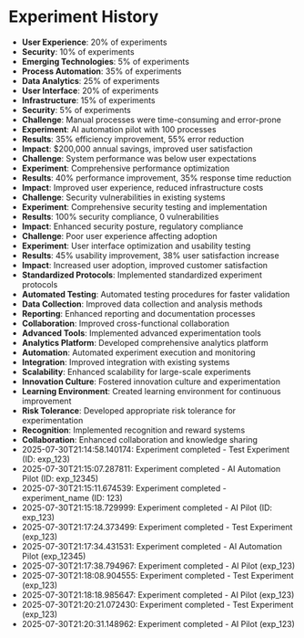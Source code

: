 # Experiment History

- **User Experience**: 20% of experiments
- **Security**: 10% of experiments
- **Emerging Technologies**: 5% of experiments
- **Process Automation**: 35% of experiments
- **Data Analytics**: 25% of experiments
- **User Interface**: 20% of experiments
- **Infrastructure**: 15% of experiments
- **Security**: 5% of experiments
- **Challenge**: Manual processes were time-consuming and error-prone
- **Experiment**: AI automation pilot with 100 processes
- **Results**: 35% efficiency improvement, 55% error reduction
- **Impact**: $200,000 annual savings, improved user satisfaction
- **Challenge**: System performance was below user expectations
- **Experiment**: Comprehensive performance optimization
- **Results**: 40% performance improvement, 35% response time reduction
- **Impact**: Improved user experience, reduced infrastructure costs
- **Challenge**: Security vulnerabilities in existing systems
- **Experiment**: Comprehensive security testing and implementation
- **Results**: 100% security compliance, 0 vulnerabilities
- **Impact**: Enhanced security posture, regulatory compliance
- **Challenge**: Poor user experience affecting adoption
- **Experiment**: User interface optimization and usability testing
- **Results**: 45% usability improvement, 38% user satisfaction increase
- **Impact**: Increased user adoption, improved customer satisfaction
- **Standardized Protocols**: Implemented standardized experiment protocols
- **Automated Testing**: Automated testing procedures for faster validation
- **Data Collection**: Improved data collection and analysis methods
- **Reporting**: Enhanced reporting and documentation processes
- **Collaboration**: Improved cross-functional collaboration
- **Advanced Tools**: Implemented advanced experimentation tools
- **Analytics Platform**: Developed comprehensive analytics platform
- **Automation**: Automated experiment execution and monitoring
- **Integration**: Improved integration with existing systems
- **Scalability**: Enhanced scalability for large-scale experiments
- **Innovation Culture**: Fostered innovation culture and experimentation
- **Learning Environment**: Created learning environment for continuous improvement
- **Risk Tolerance**: Developed appropriate risk tolerance for experimentation
- **Recognition**: Implemented recognition and reward systems
- **Collaboration**: Enhanced collaboration and knowledge sharing
- 2025-07-30T21:14:58.140174: Experiment completed - Test Experiment (ID: exp_123)
- 2025-07-30T21:15:07.287811: Experiment completed - AI Automation Pilot (ID: exp_12345)
- 2025-07-30T21:15:11.674539: Experiment completed - experiment_name (ID: 123)
- 2025-07-30T21:15:18.729999: Experiment completed - AI Pilot (ID: exp_123)
- 2025-07-30T21:17:24.373499: Experiment completed - Test Experiment (exp_123)
- 2025-07-30T21:17:34.431531: Experiment completed - AI Automation Pilot (exp_12345)
- 2025-07-30T21:17:38.794967: Experiment completed - AI Pilot (exp_123)
- 2025-07-30T21:18:08.904555: Experiment completed - Test Experiment (exp_123)
- 2025-07-30T21:18:18.985647: Experiment completed - AI Pilot (exp_123)
- 2025-07-30T21:20:21.072430: Experiment completed - Test Experiment (exp_123)
- 2025-07-30T21:20:31.148962: Experiment completed - AI Pilot (exp_123)
